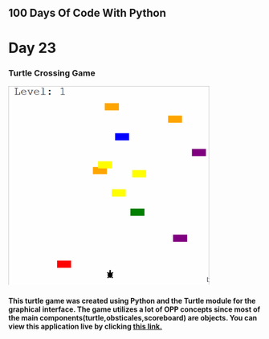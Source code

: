 ## 100 Days Of Code With Python

# Day 23

### Turtle Crossing Game

<p align="Left">
  <img src="./Turtle-Cross-Game-Sample.gif" width="400px">
</p>

#### This turtle game was created using Python and the Turtle module for the graphical interface. The game utilizes a lot of OPP concepts since most of the main components(turtle,obsticales,scoreboard) are objects. You can view this application live by clicking [this link.](https://repl.it/@ArisRoutsis/Turtle-Crossing-Game#main.py)
